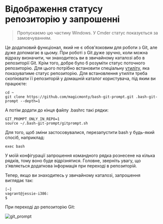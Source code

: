 # Відображення статусу репозиторію у запрошенні

> Пропускаємо цю частину Windows. У Cmder статус показується за замовчуванням.

Це додатковий функціонал, який не є обов'язковим для роботи з Git, але дуже
допомагає в цьому. При роботі з Git дуже зручно, коли можна відразу визначити,
чи знаходитесь ви в звичайному каталозі або в репозиторії Git. Крім того, добре
було б розуміти статус поточного репозиторію. Для цього потрібно встановити
спеціальну [утиліту](https://github.com/magicmonty/bash-git-prompt/), яка
показуватиме статус репозиторію. Для встановлення утиліти треба скопіювати її
репозиторій у домашній каталог користувача, під яким ви працюєте:


```shell
cd ~
git clone https://github.com/magicmonty/bash-git-prompt.git .bash-git-prompt --depth=1
```

А потім додати до кінця файлу .bashrc такі рядки:

```shell
GIT_PROMPT_ONLY_IN_REPO=1
source ~/.bash-git-prompt/gitprompt.sh
```

Для того, щоб зміни застосовувалися, перезапустити bash у будь-який спосіб,
наприклад:

```shell
exec bash
```


У моїй конфігурації запрошення командного рядка рознесене на кілька рядків,
тому воно буде відрізнятися. Головне, зверніть увагу, що з'являється додаткова
інформація при переході в репозиторій.

Тепер, якщо ви знаходитесь у звичайному каталозі, запрошення виглядає так:

```
[~]
vagrant@jessie-i386:
$ 
```

При переході до репозиторію Git:

![git_prompt](/assets/images/setup_prompt.png)


